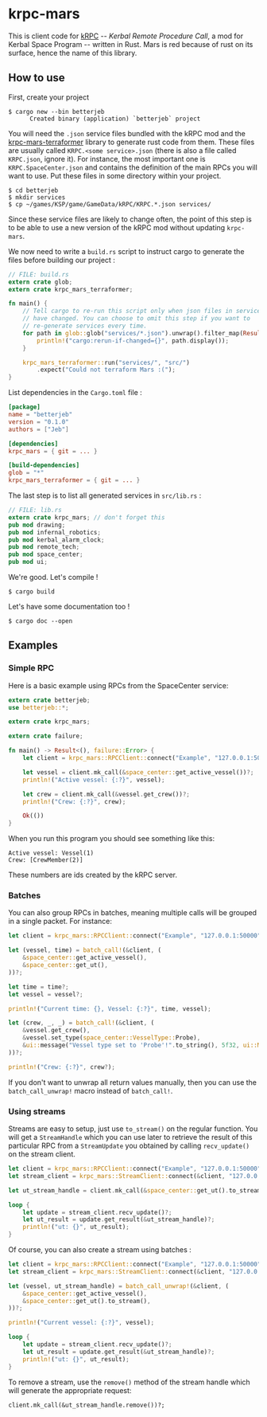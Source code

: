# krpc-mars

This is client code for [kRPC] -- *Kerbal Remote Procedure Call*, a mod for
Kerbal Space Program -- written in Rust. Mars is red because of rust on its
surface, hence the name of this library.

[kRPC]: https://github.com/krpc/krpc

## How to use

First, create your project

    $ cargo new --bin betterjeb
          Created binary (application) `betterjeb` project

You will need the `.json` service files bundled with the kRPC mod and the
[krpc-mars-terraformer] library to generate rust code from them. These files are
usually called `KRPC.<some service>.json` (there is also a file called
`KRPC.json`, ignore it). For instance, the most important one is
`KRPC.SpaceCenter.json` and contains the definition of the main RPCs you will
want to use. Put these files in some directory within your project.

[krpc-mars-terraformer]: https://github.com/Cahu/krpc-mars-terraformer

    $ cd betterjeb
    $ mkdir services
    $ cp ~/games/KSP/game/GameData/kRPC/KRPC.*.json services/

Since these service files are likely to change often, the point of this step is
to be able to use a new version of the kRPC mod without updating `krpc-mars`.

We now need to write a `build.rs` script to instruct cargo to generate the
files before building our project :

```rust
// FILE: build.rs
extern crate glob;
extern crate krpc_mars_terraformer;

fn main() {
	// Tell cargo to re-run this script only when json files in services/
	// have changed. You can choose to omit this step if you want to
	// re-generate services every time.
	for path in glob::glob("services/*.json").unwrap().filter_map(Result::ok) {
		println!("cargo:rerun-if-changed={}", path.display());
	}

	krpc_mars_terraformer::run("services/", "src/")
		.expect("Could not terraform Mars :(");
}
```

List dependencies in the `Cargo.toml` file :

```toml
[package]
name = "betterjeb"
version = "0.1.0"
authors = ["Jeb"]

[dependencies]
krpc_mars = { git = ... }

[build-dependencies]
glob = "*"
krpc_mars_terraformer = { git = ... }
```

The last step is to list all generated services in `src/lib.rs` :

```rust
// FILE: lib.rs
extern crate krpc_mars; // don't forget this
pub mod drawing;
pub mod infernal_robotics;
pub mod kerbal_alarm_clock;
pub mod remote_tech;
pub mod space_center;
pub mod ui;
```

We're good. Let's compile !

    $ cargo build

Let's have some documentation too !

    $ cargo doc --open


## Examples

### Simple RPC

Here is a basic example using RPCs from the SpaceCenter service:

```rust
extern crate betterjeb;
use betterjeb::*;

extern crate krpc_mars;

extern crate failure;

fn main() -> Result<(), failure::Error> {
    let client = krpc_mars::RPCClient::connect("Example", "127.0.0.1:50000")?;

    let vessel = client.mk_call(&space_center::get_active_vessel())?;
    println!("Active vessel: {:?}", vessel);

    let crew = client.mk_call(&vessel.get_crew())?;
    println!("Crew: {:?}", crew);

    Ok(())
}
```

When you run this program you should see something like this:

```
Active vessel: Vessel(1)
Crew: [CrewMember(2)]
```

These numbers are ids created by the kRPC server.

### Batches

You can also group RPCs in batches, meaning multiple calls will be grouped in a
single packet. For instance:

```rust
let client = krpc_mars::RPCClient::connect("Example", "127.0.0.1:50000")?;

let (vessel, time) = batch_call!(&client, (
    &space_center::get_active_vessel(),
    &space_center::get_ut(),
))?;

let time = time?;
let vessel = vessel?;

println!("Current time: {}, Vessel: {:?}", time, vessel);

let (crew, _, _) = batch_call!(&client, (
    &vessel.get_crew(),
    &vessel.set_type(space_center::VesselType::Probe),
    &ui::message("Vessel type set to 'Probe'!".to_string(), 5f32, ui::MessagePosition::TopCenter),
))?;

println!("Crew: {:?}", crew?);
```

If you don't want to unwrap all return values manually, then you can use the
`batch_call_unwrap!` macro instead of `batch_call!`.

### Using streams

Streams are easy to setup, just use `to_stream()` on the regular function. You
will get a `StreamHandle` which you can use later to retrieve the result of
this particular RPC from a `StreamUpdate` you obtained by calling
`recv_update()` on the stream client.

```rust
let client = krpc_mars::RPCClient::connect("Example", "127.0.0.1:50000")?;
let stream_client = krpc_mars::StreamClient::connect(&client, "127.0.0.1:50001")?;

let ut_stream_handle = client.mk_call(&space_center::get_ut().to_stream())?;

loop {
    let update = stream_client.recv_update()?;
    let ut_result = update.get_result(&ut_stream_handle)?;
    println!("ut: {}", ut_result);
}
```

Of course, you can also create a stream using batches :

```rust
let client = krpc_mars::RPCClient::connect("Example", "127.0.0.1:50000")?;
let stream_client = krpc_mars::StreamClient::connect(&client, "127.0.0.1:50001")?;

let (vessel, ut_stream_handle) = batch_call_unwrap!(&client, (
    &space_center::get_active_vessel(),
    &space_center::get_ut().to_stream(),
))?;

println!("Current vessel: {:?}", vessel);

loop {
    let update = stream_client.recv_update()?;
    let ut_result = update.get_result(&ut_stream_handle)?;
    println!("ut: {}", ut_result);
}
```

To remove a stream, use the `remove()` method of the stream handle which will
generate the appropriate request:

```
client.mk_call(&ut_stream_handle.remove())?;
```
